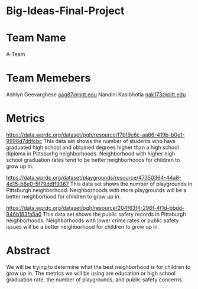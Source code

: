 # Big-Ideas-Final-Project

# Team Name
A-Team

# Team Memebers
Ashlyn Geevarghese aag87@pitt.edu
Nandini Kasibhotla nak173@pitt.edu


# Metrics
https://data.wprdc.org/dataset/pgh/resource/f7b19c6c-aa66-419b-b0e1-9998d7ddfcbc
This data set shows the number of students who have graduated high school and obtained degrees higher than a high school diploma in Pittsburhg neighborhoods. Neighborhood with higher high school graduation rates tend to be better neighborhoods for children to grow up in.

https://data.wprdc.org/dataset/playgrounds/resource/47350364-44a8-4d15-b6e0-5f79ddff9367
This data set shows the number of playgrounds in Pittsburgh neighborhood. Neighborhoods with more playgrounds will be a better neighborhood for children to grow up in. 

https://data.wprdc.org/dataset/pgh/resource/204f63f4-296f-4f1d-bbdd-946b183fa5a0
This data set shows the public safety records in Pittsburgh neighborhoods. Neighborhoods with lower crime rates or public safety issues will be a better neighborhood for children to grow up in. 

# Abstract
We will be trying to determine what the best neighborhood is for children to grow up in. The metrics we will be using are education or high school graduation rate, the number of playgrounds, and public safety concerns.  